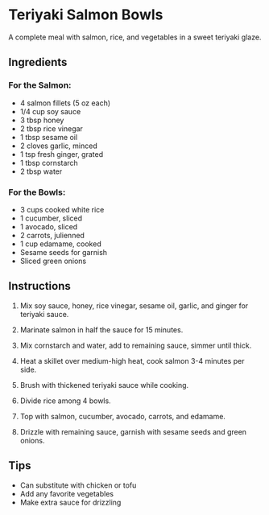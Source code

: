 # Teriyaki Salmon Bowls

A complete meal with salmon, rice, and vegetables in a sweet teriyaki glaze.

## Ingredients

### For the Salmon:
- 4 salmon fillets (5 oz each)
- 1/4 cup soy sauce
- 3 tbsp honey
- 2 tbsp rice vinegar
- 1 tbsp sesame oil
- 2 cloves garlic, minced
- 1 tsp fresh ginger, grated
- 1 tbsp cornstarch
- 2 tbsp water

### For the Bowls:
- 3 cups cooked white rice
- 1 cucumber, sliced
- 1 avocado, sliced
- 2 carrots, julienned
- 1 cup edamame, cooked
- Sesame seeds for garnish
- Sliced green onions

## Instructions

1. Mix soy sauce, honey, rice vinegar, sesame oil, garlic, and ginger for teriyaki sauce.

2. Marinate salmon in half the sauce for 15 minutes.

3. Mix cornstarch and water, add to remaining sauce, simmer until thick.

4. Heat a skillet over medium-high heat, cook salmon 3-4 minutes per side.

5. Brush with thickened teriyaki sauce while cooking.

6. Divide rice among 4 bowls.

7. Top with salmon, cucumber, avocado, carrots, and edamame.

8. Drizzle with remaining sauce, garnish with sesame seeds and green onions.

## Tips

- Can substitute with chicken or tofu
- Add any favorite vegetables
- Make extra sauce for drizzling